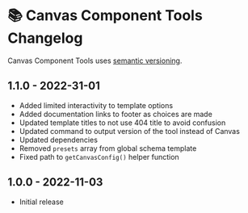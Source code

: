 # 📚 Canvas Component Tools Changelog

Canvas Component Tools uses [semantic versioning](https://semver.org/).

## 1.1.0 - 2022-31-01

* Added limited interactivity to template options
* Added documentation links to footer as choices are made
* Updated template titles to not use 404 title to avoid confusion
* Updated command to output version of the tool instead of Canvas
* Updated dependencies
* Removed `presets` array from global schema template
* Fixed path to `getCanvasConfig()` helper function

## 1.0.0 - 2022-11-03

* Initial release
